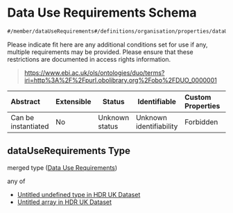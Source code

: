 # Data Use Requirements Schema

```txt
#/member/dataUseRequirements#/definitions/organisation/properties/dataUseRequirements
```

Please indicate fit here are any additional conditions set for use if any, multiple requirements may be provided. Please ensure that these restrictions are documented in access rights information.


> <https://www.ebi.ac.uk/ols/ontologies/duo/terms?iri=http%3A%2F%2Fpurl.obolibrary.org%2Fobo%2FDUO_0000001>
>

| Abstract            | Extensible | Status         | Identifiable            | Custom Properties | Additional Properties | Access Restrictions | Defined In                                                                                         |
| :------------------ | ---------- | -------------- | ----------------------- | :---------------- | --------------------- | ------------------- | -------------------------------------------------------------------------------------------------- |
| Can be instantiated | No         | Unknown status | Unknown identifiability | Forbidden         | Allowed               | none                | [dataset.schema.json\*](../../../schema/dataset/latest/dataset.schema.json "open original schema") |

## dataUseRequirements Type

merged type ([Data Use Requirements](dataset-definitions-organisation-metadata-properties-data-use-requirements.md))

any of

-   [Untitled undefined type in HDR UK Dataset](dataset-definitions-organisation-metadata-properties-data-use-requirements-anyof-0.md "check type definition")
-   [Untitled array in HDR UK Dataset](dataset-definitions-organisation-metadata-properties-data-use-requirements-anyof-1.md "check type definition")

